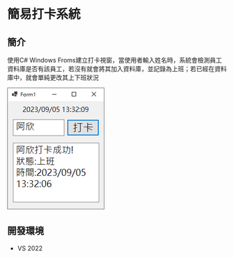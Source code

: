 # 簡易打卡系統
## 簡介
  使用C# Windows Froms建立打卡視窗，當使用者輸入姓名時，系統會檢測員工資料庫是否有該員工，若沒有就會將其加入資料庫，並記錄為上班；若已經在資料庫中，就會單純更改其上下班狀況
  
  ![image](image/test.png)
  
## 開發環境
  + VS 2022
